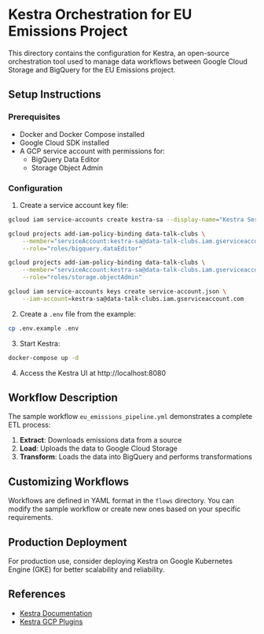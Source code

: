 # Kestra Orchestration for EU Emissions Project

This directory contains the configuration for Kestra, an open-source orchestration tool used to manage data workflows between Google Cloud Storage and BigQuery for the EU Emissions project.

## Setup Instructions

### Prerequisites

- Docker and Docker Compose installed
- Google Cloud SDK installed
- A GCP service account with permissions for:
  - BigQuery Data Editor
  - Storage Object Admin

### Configuration

1. Create a service account key file:

```bash
gcloud iam service-accounts create kestra-sa --display-name="Kestra Service Account"

gcloud projects add-iam-policy-binding data-talk-clubs \
    --member="serviceAccount:kestra-sa@data-talk-clubs.iam.gserviceaccount.com" \
    --role="roles/bigquery.dataEditor"

gcloud projects add-iam-policy-binding data-talk-clubs \
    --member="serviceAccount:kestra-sa@data-talk-clubs.iam.gserviceaccount.com" \
    --role="roles/storage.objectAdmin"

gcloud iam service-accounts keys create service-account.json \
    --iam-account=kestra-sa@data-talk-clubs.iam.gserviceaccount.com
```

2. Create a `.env` file from the example:

```bash
cp .env.example .env
```

3. Start Kestra:

```bash
docker-compose up -d
```

4. Access the Kestra UI at http://localhost:8080

## Workflow Description

The sample workflow `eu_emissions_pipeline.yml` demonstrates a complete ETL process:

1. **Extract**: Downloads emissions data from a source
2. **Load**: Uploads the data to Google Cloud Storage
3. **Transform**: Loads the data into BigQuery and performs transformations

## Customizing Workflows

Workflows are defined in YAML format in the `flows` directory. You can modify the sample workflow or create new ones based on your specific requirements.

## Production Deployment

For production use, consider deploying Kestra on Google Kubernetes Engine (GKE) for better scalability and reliability.

## References

- [Kestra Documentation](https://kestra.io/docs)
- [Kestra GCP Plugins](https://kestra.io/plugins/plugin-gcp)

